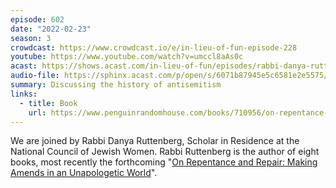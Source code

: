 ```yaml
---
episode: 602
date: "2022-02-23"
season: 3
crowdcast: https://www.crowdcast.io/e/in-lieu-of-fun-episode-228
youtube: https://www.youtube.com/watch?v=umccl8aAs0c
acast: https://shows.acast.com/in-lieu-of-fun/episodes/rabbi-danya-ruttenberg-on-the-history-of-antisemitism
audio-file: https://sphinx.acast.com/p/open/s/6071b87945e5c6581e2e5575/e/6217cbc3957f940011d972ba/media.mp3
summary: Discussing the history of antisemitism
links:
  - title: Book
    url: https://www.penguinrandomhouse.com/books/710956/on-repentance-and-repair-by-danya-ruttenberg/
---
```

We are joined by Rabbi Danya Ruttenberg, Scholar in Residence at the National Council of Jewish Women. Rabbi Ruttenberg is the author of eight books, most recently the forthcoming "[On Repentance and Repair: Making Amends in an Unapologetic World][book]".

[book]: https://www.penguinrandomhouse.com/books/710956/on-repentance-and-repair-by-danya-ruttenberg/
